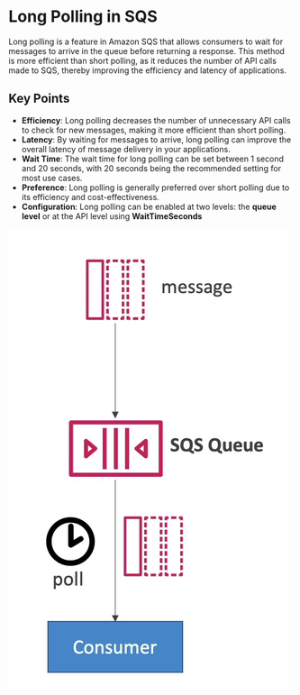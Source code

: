 # Long Polling in SQS

Long polling is a feature in Amazon SQS that allows consumers to wait for messages to arrive in the queue before returning a response. This method is more efficient than short polling, as it reduces the number of API calls made to SQS, thereby improving the efficiency and latency of applications.

## Key Points

- **Efficiency**: Long polling decreases the number of unnecessary API calls to check for new messages, making it more efficient than short polling.
- **Latency**: By waiting for messages to arrive, long polling can improve the overall latency of message delivery in your applications.
- **Wait Time**: The wait time for long polling can be set between 1 second and 20 seconds, with 20 seconds being the recommended setting for most use cases.
- **Preference**: Long polling is generally preferred over short polling due to its efficiency and cost-effectiveness.
- **Configuration**: Long polling can be enabled at two levels: the **queue level** or at the API level using **WaitTimeSeconds**

![Long Polling in SQS](../../z_resources/images/sqs/long-polling.png)